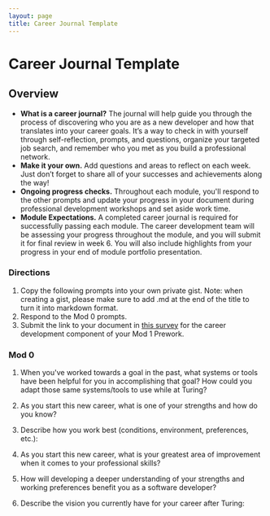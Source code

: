 ```yaml
---
layout: page
title: Career Journal Template
---
```


# Career Journal Template

## Overview
* **What is a career journal?** The journal will help guide you through the process of discovering who you are as a new developer and how that translates into your career goals.  It’s a way to check in with yourself through self-reflection, prompts, and questions, organize your targeted job search, and remember who you met as you build a professional network.   
* **Make it your own.** Add questions and areas to reflect on each week. Just don’t forget to share all of your successes and achievements along the way!
* **Ongoing progress checks.** Throughout each module, you'll respond to the other prompts and update your progress in your document during professional development workshops and set aside work time.
* **Module Expectations.** A completed career journal is required for successfully passing each module. The career development team will be assessing your progress throughout the module, and you will submit it for final review in week 6. You will also include highlights from your progress in your end of module portfolio presentation.

### Directions
1. Copy the following prompts into your own private gist. Note: when creating a gist, please make sure to add .md at the end of the title to turn it into markdown format.
2. Respond to the Mod 0 prompts.
3. Submit the link to your document in [this survey](https://forms.gle/x4DCbZV64Z1ouyrY6) for the career development component of your Mod 1 Prework.

### Mod 0
1. When you've worked towards a goal in the past, what systems or tools have been helpful for you in accomplishing that goal? How could you adapt those same systems/tools to use while at Turing?

2. As you start this new career, what is one of your strengths and how do you know?

3. Describe how you work best (conditions, environment, preferences, etc.):

4. As you start this new career, what is your greatest area of improvement when it comes to your professional skills?

5. How will developing a deeper understanding of your strengths and working preferences benefit you as a software developer?

6. Describe the vision you currently have for your career after Turing:
